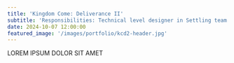 ```yaml
---
title: 'Kingdom Come: Deliverance II'
subtitle: 'Responsibilities: Technical level designer in Settling team'
date: 2024-10-07 12:00:00
featured_image: '/images/portfolio/kcd2-header.jpg'
---
```


 LOREM IPSUM DOLOR SIT AMET 